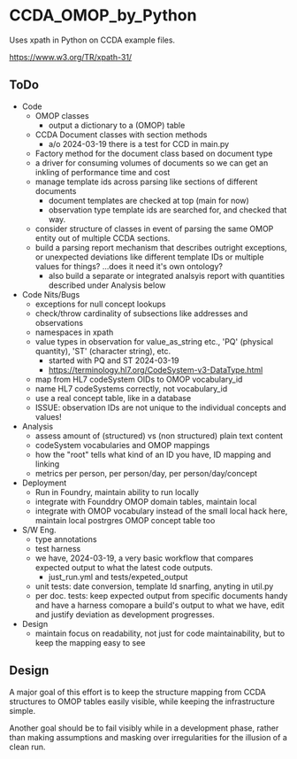 # CCDA_OMOP_by_Python

Uses xpath in Python on CCDA example files.

https://www.w3.org/TR/xpath-31/ 


## ToDo
- Code
  - OMOP classes
    - output a dictionary to a (OMOP) table
  - CCDA Document classes with section methods
    - a/o 2024-03-19 there is a test for CCD in main.py
  - Factory method for the document class based on document type
  - a driver for consuming volumes of documents so we can get an inkling of performance time and cost
  - manage template ids across parsing like sections of different  documents
    - document templates are checked at top (main for now)
    - observation type template ids are searched for, and checked that way.
  - consider structure of classes in event of parsing the same OMOP entity out of multiple CCDA sections.
  - build a parsing report mechanism that describes outright exceptions, or unexpected deviations like different template IDs or multiple values for things? ...does it need it's own ontology?
    - also build a separate or integrated  analsyis report with quantities described under Analysis below
- Code Nits/Bugs
  - exceptions for null concept lookups
  - check/throw cardinality of subsections like addresses and observations
  - namespaces in xpath 
  - value types in observation for value_as_string etc., 'PQ' (physical quantity), 'ST' (character string), etc.
    - started with PQ and ST 2024-03-19
    - https://terminology.hl7.org/CodeSystem-v3-DataType.html 
  - map from HL7 codeSystem OIDs to OMOP vocabulary_id
  - name HL7 codeSystems correctly, not vocabulary_id 
  - use a real concept table, like in a database
  - ISSUE: observation IDs are not unique to the individual concepts and values!
- Analysis
  - assess amount of <structuredBody> <entry> (structured)  vs <text> (non structured) plain text content
  - codeSystem vocabularies and OMOP mappings
  - how the "root" tells what kind of an ID you have, ID mapping and linking
  - metrics per person, per person/day, per person/day/concept
- Deployment
  - Run in Foundry, maintain ability to run locally
  - integrate with Founddry OMOP domain tables, maintain local
  - integrate with OMOP vocabulary instead of the small local hack here, maintain local postrgres OMOP concept table too
- S/W Eng.
   - type annotations
   - test harness
    - we have, 2024-03-19, a very basic workflow that compares expected output to what the latest code outputs. 
        - just_run.yml and tests/expeted_output
   - unit tests: date conversion, template Id snarfing, anyting in util.py
   - per doc. tests: keep expected output from specific documents handy and have a harness comopare a build's output to what we have, edit and justify deviation as development progresses.
- Design
  - maintain focus on readability, not just for code maintainability, but to keep the mapping easy to see


## Design
  A major goal of this effort is to keep the structure mapping from CCDA structures to OMOP tables easily visible, while keeping the infrastructure simple. 

  Another goal should be to fail visibly while in a development phase, rather than making assumptions and masking over irregularities for the illusion of a clean run.
